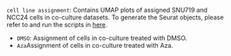 `cell line assignment`: Contains UMAP plots of assigned SNU719 and NCC24 cells in co-culture datasets. To generate the Seurat objects, please refer to and run the scripts in [here](master/scripts/cell%20line%20assignment).
  * `DMSO`: Assignment of cells in co-culture treated with DMSO.
  * `Aza`Assignment of cells in co-culture treated with Aza.
